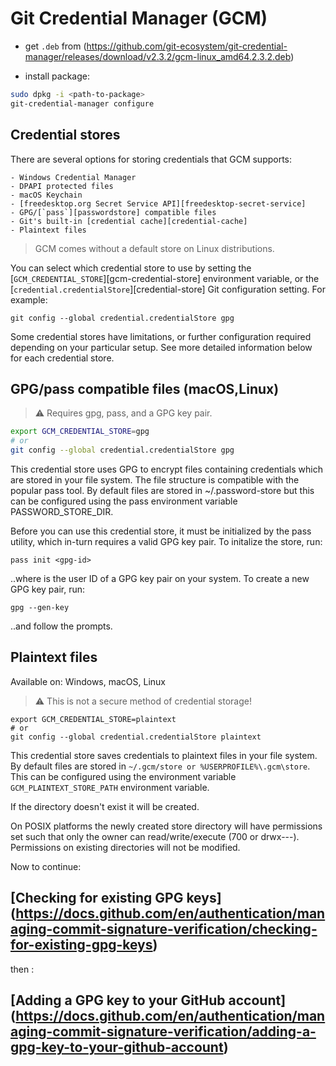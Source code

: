 # Git Credential Manager (GCM)

- get `.deb` from (https://github.com/git-ecosystem/git-credential-manager/releases/download/v2.3.2/gcm-linux_amd64.2.3.2.deb)

- install package:

```sh
sudo dpkg -i <path-to-package>
git-credential-manager configure
```

## Credential stores

There are several options for storing credentials that GCM supports:

	- Windows Credential Manager
	- DPAPI protected files
	- macOS Keychain
	- [freedesktop.org Secret Service API][freedesktop-secret-service]
	- GPG/[`pass`][passwordstore] compatible files
	- Git's built-in [credential cache][credential-cache]
	- Plaintext files

> GCM comes without a default store on Linux distributions.

You can select which credential store to use by setting the [`GCM_CREDENTIAL_STORE`][gcm-credential-store] environment variable, or the [`credential.credentialStore`][credential-store]
Git configuration setting. For example:

```shell
git config --global credential.credentialStore gpg
```

Some credential stores have limitations, or further configuration required depending on your particular setup. See more detailed information below for each credential store.

## GPG/pass compatible files (macOS,Linux)

> ⚠️ Requires gpg, pass, and a GPG key pair.

```sh
export GCM_CREDENTIAL_STORE=gpg
# or
git config --global credential.credentialStore gpg
```

This credential store uses GPG to encrypt files containing credentials which are stored in your file system. The file structure is compatible with the popular pass tool. By default files are stored in ~/.password-store but this can be configured using the pass environment variable PASSWORD_STORE_DIR.

Before you can use this credential store, it must be initialized by the pass utility, which in-turn requires a valid GPG key pair. To initalize the store, run:

`pass init <gpg-id>`

..where <gpg-id> is the user ID of a GPG key pair on your system. To create a new GPG key pair, run:

`gpg --gen-key`

..and follow the prompts.


## Plaintext files

Available on: Windows, macOS, Linux

> ⚠️ This is not a secure method of credential storage!

```
export GCM_CREDENTIAL_STORE=plaintext
# or
git config --global credential.credentialStore plaintext
```

This credential store saves credentials to plaintext files in your file system. By default files are stored in `~/.gcm/store or %USERPROFILE%\.gcm\store`. This can be configured using the environment variable `GCM_PLAINTEXT_STORE_PATH` environment variable.

If the directory doesn't exist it will be created.

On POSIX platforms the newly created store directory will have permissions set such that only the owner can read/write/execute (700 or drwx---). Permissions on existing directories will not be modified.

Now to continue:

## [Checking for existing GPG keys] (https://docs.github.com/en/authentication/managing-commit-signature-verification/checking-for-existing-gpg-keys)

then :

## [Adding a GPG key to your GitHub account] (https://docs.github.com/en/authentication/managing-commit-signature-verification/adding-a-gpg-key-to-your-github-account)

